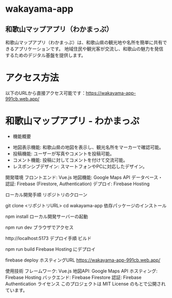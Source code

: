 # wakayama-app
## 和歌山マップアプリ（わかまっぷ）
和歌山マップアプリ（わかまっぷ）は、和歌山県の観光地や名所を簡単に共有できるアプリケーションです。
地域住民や観光客が交流し、和歌山の魅力を発信するためのデジタル基盤を提供します。

# アクセス方法
以下のURLから直接アクセス可能です：https://wakayama-app-991cb.web.app/

# 和歌山マップアプリ - わかまっぷ

* 機能概要
- 地図表示機能: 和歌山県の地図を表示し、観光名所をマーカーで確認可能。
- 投稿機能: ユーザーが写真やコメントを投稿可能。
- コメント機能: 投稿に対してコメントを付けて交流可能。
- レスポンシブデザイン: スマートフォンやPCに対応したデザイン。

開発環境
フロントエンド: Vue.js
地図機能: Google Maps API
データベース・認証: Firebase (Firestore, Authentication)
デプロイ: Firebase Hosting

ローカル開発手順
リポジトリのクローン

git clone <リポジトリURL>
cd wakayama-app
依存パッケージのインストール


npm install
ローカル開発サーバーの起動


npm run dev
ブラウザでアクセス

http://localhost:5173
デプロイ手順
ビルド

npm run build
Firebase Hosting にデプロイ

firebase deploy
ホスティングURL https://wakayama-app-991cb.web.app/

使用技術
フレームワーク: Vue.js
地図API: Google Maps API
ホスティング: Firebase Hosting
バックエンド: Firebase Firestore
認証: Firebase Authentication
ライセンス
このプロジェクトは MIT License のもとで公開されています。

